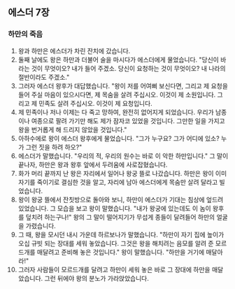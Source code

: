 ## 에스더 7장

### 하만의 죽음
1. 왕과 하만은 에스더가 차린 잔치에 갔습니다.
2. 둘째 날에도 왕은 하만과 더불어 술을 마시다가 에스더에게 물었습니다. "당신이 바라는 것이 무엇이오? 내가 들어 주겠소. 당신이 요청하는 것이 무엇이오? 내 나라의 절반이라도 주겠소."
3. 그러자 에스더 왕후가 대답했습니다. "왕이 저를 어여삐 보신다면, 그리고 제 요청을 들어 주실 마음이 있으시다면, 제 목숨을 살려 주십시오. 이것이 제 소원입니다. 그리고 제 민족도 살려 주십시오. 이것이 제 요청입니다.
4. 제 민족이나 저나 이제는 다 죽고 망하여, 완전히 없어지게 되었습니다. 우리가 남종이나 여종으로 팔려 가기만 해도 제가 잠자코 있었을 것입니다. 그만한 일을 가지고 왕을 번거롭게 해 드리지 않았을 것입니다."
5. 아하수에로 왕이 에스더 왕후에게 물었습니다. "그가 누구요? 그가 어디에 있소? 누가 그런 짓을 하려 하오?"
6. 에스더가 말했습니다. "우리의 적, 우리의 원수는 바로 이 악한 하만입니다." 그 말이 끝나자, 하만은 왕과 왕후 앞에서 두려움에 사로잡혔습니다.
7. 화가 머리 끝까지 난 왕은 자리에서 일어나 왕궁 뜰로 나갔습니다. 하만은 왕이 이미 자기를 죽이기로 결심한 것을 알고, 자리에 남아 에스더에게 목숨만 살려 달라고 빌었습니다.
8. 왕이 왕궁 뜰에서 잔칫방으로 돌아와 보니, 하만이 에스더가 기대는 침상에 엎드려 있었습니다. 그 모습을 보고 왕이 말했습니다. "내가 왕궁에 있는데도 이 놈이 왕후를 덮치려 하는구나!" 왕의 그 말이 떨어지기가 무섭게 종들이 달려들어 하만의 얼굴을 가렸습니다.
9. 그 때, 왕을 모시던 내시 가운데 하르보나가 말했습니다. "하만이 자기 집에 높이가 오십 규빗 되는 장대를 세워 놓았습니다. 그것은 왕을 해치려는 음모를 알려 준 모르드개를 매달려고 준비해 놓은 것입니다." 왕이 말했습니다. "하만을 거기에 매달아라!"
10. 그러자 사람들이 모르드개를 달려고 하만이 세워 놓은 바로 그 장대에 하만을 매달았습니다. 그런 뒤에야 왕의 분노가 가라앉았습니다.